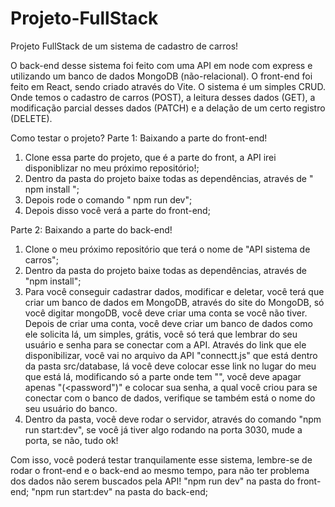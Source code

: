 # Projeto-FullStack
Projeto FullStack de um sistema de cadastro de carros!

O back-end desse sistema foi feito com uma API em node com express e utilizando um banco de dados MongoDB (não-relacional).
O front-end foi feito em React, sendo criado através do Vite.
O sistema é um simples CRUD. Onde temos o cadastro de carros (POST), a leitura desses dados (GET), a modificação parcial desses dados (PATCH) e a delação de um certo registro (DELETE).

Como testar o projeto?
Parte 1: Baixando a parte do front-end!
1. Clone essa parte do projeto, que é a parte do front, a API irei disponiblizar no meu próximo repositório!;
2. Dentro da pasta do projeto baixe todas as dependências, através de " npm install ";
3. Depois rode o comando " npm run dev";
4. Depois disso você verá a parte do front-end;

Parte 2: Baixando a parte do back-end!
1. Clone o meu próximo repositório que terá o nome de "API sistema de carros";
2. Dentro da pasta do projeto baixe todas as dependências, através de "npm install";
3. Para você conseguir cadastrar dados, modificar e deletar, você terá que criar um banco de dados em MongoDB, através do site do MongoDB, só você digitar mongoDB, você deve criar uma conta se você não tiver. Depois de criar uma conta,
   você deve criar um banco de dados como ele solicita lá,
   um simples, grátis, você só terá que lembrar do seu usuário e senha para se conectar com a API. Através do link que ele disponibilizar, você vai no arquivo da API "connectt.js" que está dentro da pasta src/database, lá você deve colocar esse link no lugar
   do meu que está lá,
   modificando só a parte onde tem "<password>", você deve apagar apenas "(<password")" e colocar sua senha, a qual você criou para se conectar com o banco de dados, verifique se também está o nome do seu usuário do banco.
4. Dentro da pasta, você deve rodar o servidor, através do comando "npm run start:dev", se você já tiver algo rodando na porta 3030, mude a porta, se não, tudo ok!

Com isso, você poderá testar tranquilamente esse sistema, lembre-se de rodar o front-end e o back-end ao mesmo tempo, para não ter problema dos dados não serem buscados pela API!
"npm run dev" na pasta do front-end;
"npm run start:dev" na pasta do back-end;
